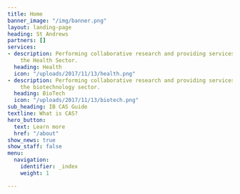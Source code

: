 ```yaml
---
title: Home
banner_image: "/img/banner.png"
layout: landing-page
heading: St Andrews
partners: []
services:
- description: Performing collaborative research and providing services to support
    the Health Sector.
  heading: Health
  icon: "/uploads/2017/11/13/health.png"
- description: Performing collaborative research and providing services to support
    the biotechnology sector.
  heading: BioTech
  icon: "/uploads/2017/11/13/biotech.png"
sub_heading: IB CAS Guide
textline: What is CAS?
hero_button:
  text: Learn more
  href: "/about"
show_news: true
show_staff: false
menu:
  navigation:
    identifier: _index
    weight: 1

---
```

